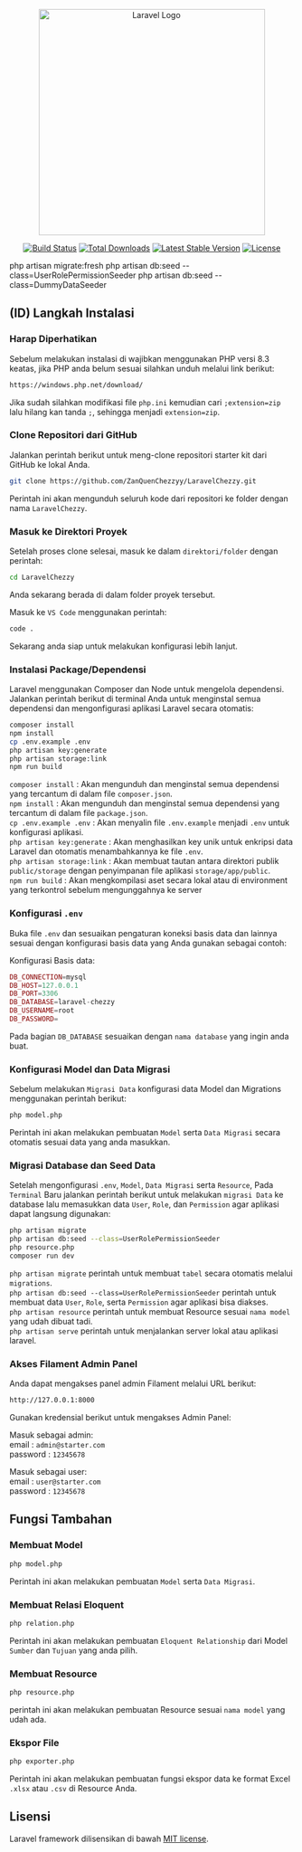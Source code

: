 <p align="center"><a href="https://laravel.com" target="_blank"><img src="https://i.imgur.com/Ue6oJFg.png" width="400" alt="Laravel Logo"></a></p>

<p align="center">
<a href="https://github.com/laravel/framework/actions"><img src="https://github.com/laravel/framework/workflows/tests/badge.svg" alt="Build Status"></a>
<a href="https://packagist.org/packages/laravel/framework"><img src="https://img.shields.io/packagist/dt/laravel/framework" alt="Total Downloads"></a>
<a href="https://packagist.org/packages/laravel/framework"><img src="https://img.shields.io/packagist/v/laravel/framework" alt="Latest Stable Version"></a>
<a href="https://packagist.org/packages/laravel/framework"><img src="https://img.shields.io/packagist/l/laravel/framework" alt="License"></a>
</p>

php artisan migrate:fresh
php artisan db:seed --class=UserRolePermissionSeeder
php artisan db:seed --class=DummyDataSeeder

## (ID) Langkah Instalasi

### Harap Diperhatikan
Sebelum melakukan instalasi di wajibkan menggunakan PHP versi 8.3 keatas, jika PHP anda belum sesuai silahkan unduh melalui link berikut:  
```bash
https://windows.php.net/download/
```
Jika sudah silahkan modifikasi file `php.ini` kemudian cari `;extension=zip` lalu hilang kan tanda `;`, sehingga menjadi `extension=zip`.  

### Clone Repositori dari GitHub
Jalankan perintah berikut untuk meng-clone repositori starter kit dari GitHub ke lokal Anda.
```bash
git clone https://github.com/ZanQuenChezzyy/LaravelChezzy.git
```
Perintah ini akan mengunduh seluruh kode dari repositori ke folder dengan nama `LaravelChezzy`.

### Masuk ke Direktori Proyek
Setelah proses clone selesai, masuk ke dalam `direktori/folder` dengan perintah:

```bash
cd LaravelChezzy
```
Anda sekarang berada di dalam folder proyek tersebut.  

Masuk ke `VS Code` menggunakan perintah:
```bash
code .
```
Sekarang anda siap untuk melakukan konfigurasi lebih lanjut.

### Instalasi Package/Dependensi
Laravel menggunakan Composer dan Node untuk mengelola dependensi. Jalankan perintah berikut di terminal Anda untuk menginstal semua dependensi dan mengonfigurasi aplikasi Laravel secara otomatis:

```bash
composer install
npm install
cp .env.example .env
php artisan key:generate
php artisan storage:link
npm run build
```
`composer install` : Akan mengunduh dan menginstal semua dependensi yang tercantum di dalam file `composer.json`.  
`npm install` : Akan mengunduh dan menginstal semua dependensi yang tercantum di dalam file `package.json`.  
`cp .env.example .env` : Akan  menyalin file `.env.example` menjadi `.env` untuk konfigurasi aplikasi.  
`php artisan key:generate` : Akan menghasilkan key unik untuk enkripsi data Laravel dan otomatis menambahkannya ke file `.env`.  
`php artisan storage:link` : Akan membuat tautan antara direktori publik `public/storage` dengan penyimpanan file aplikasi `storage/app/public`.  
`npm run build` : Akan mengkompilasi aset secara lokal atau di environment yang terkontrol sebelum mengunggahnya ke server

### Konfigurasi `.env`
Buka file `.env` dan sesuaikan pengaturan koneksi basis data dan lainnya sesuai dengan konfigurasi basis data yang Anda gunakan sebagai contoh:

Konfigurasi Basis data:
```php
DB_CONNECTION=mysql
DB_HOST=127.0.0.1
DB_PORT=3306
DB_DATABASE=laravel-chezzy
DB_USERNAME=root
DB_PASSWORD=
```
Pada bagian `DB_DATABASE` sesuaikan dengan `nama database` yang ingin anda buat.  

### Konfigurasi Model dan Data Migrasi
Sebelum melakukan `Migrasi Data` konfigurasi data Model dan Migrations menggunakan perintah berikut:
```bash
php model.php
``` 
Perintah ini akan melakukan pembuatan `Model` serta `Data Migrasi` secara otomatis sesuai data yang anda masukkan.  

### Migrasi Database dan Seed Data
Setelah mengonfigurasi `.env`, `Model`, `Data Migrasi` serta `Resource`, Pada `Terminal` Baru jalankan perintah berikut untuk melakukan `migrasi Data` ke database lalu memasukkan data `User`, `Role`, dan `Permission` agar aplikasi dapat langsung digunakan:
```bash
php artisan migrate
php artisan db:seed --class=UserRolePermissionSeeder
php resource.php
composer run dev
```
`php artisan migrate` perintah untuk membuat `tabel` secara otomatis melalui `migrations`.  
`php artisan db:seed --class=UserRolePermissionSeeder` perintah untuk membuat data `User`, `Role`, serta `Permission` agar aplikasi bisa diakses.  
`php artisan resource` perintah untuk membuat Resource sesuai `nama model` yang udah dibuat tadi.  
`php artisan serve` perintah untuk menjalankan server lokal atau aplikasi laravel.

### Akses Filament Admin Panel
Anda dapat mengakses panel admin Filament melalui URL berikut:
```bash
http://127.0.0.1:8000
```
Gunakan kredensial berikut untuk mengakses Admin Panel:

Masuk sebagai admin:  
email : `admin@starter.com`  
password : `12345678`

Masuk sebagai user:  
email : `user@starter.com`  
password : `12345678`

## Fungsi Tambahan

### Membuat Model
```bash
php model.php
```
Perintah ini akan melakukan pembuatan `Model` serta `Data Migrasi`.  

### Membuat Relasi Eloquent
```bash
php relation.php
```
Perintah ini akan melakukan pembuatan `Eloquent Relationship` dari Model `Sumber` dan `Tujuan` yang anda pilih.  

### Membuat Resource
```bash
php resource.php
```
perintah ini akan melakukan pembuatan Resource sesuai `nama model` yang udah ada.  

### Ekspor File
```bash
php exporter.php
```
Perintah ini akan melakukan pembuatan fungsi ekspor data ke format Excel `.xlsx` atau `.csv` di Resource Anda.  



## Lisensi

Laravel framework dilisensikan di bawah [MIT license](https://opensource.org/licenses/MIT).

